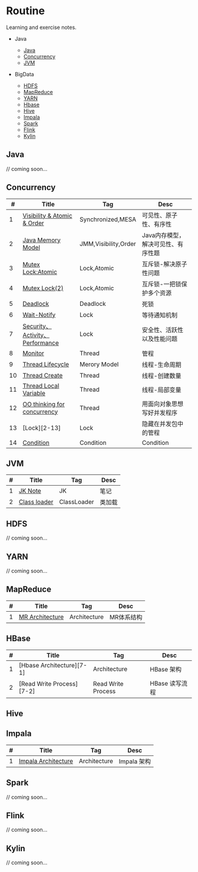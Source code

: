 # Routine
Learning and exercise notes.

- Java
  - [Java](#Java)
  - [Concurrency](#Concurrency)
  - [JVM](#JVM)

- BigData
  - [HDFS](#HDFS)
  - [MapReduce](#MapReduce)
  - [YARN](#YARN)
  - [Hbase](#Hbase)
  - [Hive](#Hive)
  - [Impala](#Impala)
  - [Spark](#Spark)
  - [Flink](#Flink)
  - [Kylin](#Kylin)

## Java
// coming soon...

## Concurrency
| #   | Title                                | Tag                  | Desc                               |
| --- | ------------------------------------ | -------------------- | ---------------------------------- |
| 1   | [Visibility & Atomic & Order][2-1]     | Synchronized,MESA    | 可见性、原子性、有序性             |
| 2   | [Java Memory Model][2-2]               | JMM,Visibility,Order | Java内存模型，解决可见性、有序性题 |
| 3   | [Mutex Lock:Atomic][2-3]               | Lock,Atomic          | 互斥锁-解决原子性问题              |
| 4   | [Mutex Lock(2)][2-4]                   | Lock,Atomic          | 互斥锁-一把锁保护多个资源          |
| 5   | [Deadlock][2-5]                        | Deadlock             | 死锁                               |
| 6   | [Wait-Notify][2-6]                     | Lock                 | 等待通知机制                       |
| 7   | [Security、Activity、Performance][2-7] | Lock                  | 安全性、活跃性以及性能问题         |
| 8   | [Monitor][2-8]                         | Thread               | 管程                               |
| 9   | [Thread Lifecycle][2-9]                | Merory Model         | 线程-生命周期                      |
| 10  | [Thread Create][2-10]                  | Thread               | 线程-创建数量                      |
| 11  | [Thread Local Variable][2-11]          | Thread               | 线程-局部变量                      |
| 12  | [OO thinking for concurrency][2-12]    | Thread               | 用面向对象思想写好并发程序         |
| 13  | [Lock][2-13]                           | Lock                 | 隐藏在并发包中的管程               |
| 14  | [Condition][2-14]                      | Condition            | Condition                                 |

## JVM
| #   | Title               | Tag         | Desc   |
| --- | ------------------- | ----------- | ------ |
| 1   | [JK Note][3-1]      | JK          | 笔记   |
| 2   | [Class loader][3-2] | ClassLoader | 类加载 |

## HDFS
// coming soon...

## YARN
// coming soon...

## MapReduce
| #   | Title                  | Tag          | Desc       |
| --- | ---------------------- | ------------ | ---------- |
| 1   | [MR Architecture][6-1] | Architecture | MR体系结构 |

## HBase
| #   | Title                     | Tag                | Desc           |
| --- | ------------------------- | ------------------ | -------------- |
| 1   | [Hbase Architecture][7-1] | Architecture       | HBase 架构     |
| 2   | [Read Write Process][7-2] | Read Write Process | HBase 读写流程 |

## Hive

## Impala
| #   | Title                      | Tag          | Desc       |
| --- | -------------------------- | ------------ | ---------- |
| 1   | [Impala Architecture][9-1] | Architecture | Impala 架构 |

## Spark
// coming soon...

## Flink
// coming soon...

## Kylin
// coming soon...

[2-1]: https://github.com/mantoudev/routine/tree/master/Concurrency/01-Visibility%20%26%20Atomic%20%26%20Order
[2-2]: https://github.com/mantoudev/routine/tree/master/Concurrency/02-Java%20Meroy%20Model
[2-3]: https://github.com/mantoudev/routine/tree/master/Concurrency/03-Mutex%20Lock:Atomic
[2-4]: https://github.com/mantoudev/routine/tree/master/Concurrency/04-Mutex%20Lock(2)
[2-5]: https://github.com/mantoudev/routine/tree/master/Concurrency/05-Deadlock
[2-6]: https://github.com/mantoudev/routine/tree/master/Concurrency/06-Wait-Notify
[2-7]: https://github.com/mantoudev/routine/tree/master/Concurrency/07-Security%E3%80%81Activity%E3%80%81Performance
[2-8]: https://github.com/mantoudev/routine/tree/master/Concurrency/08-Monitor
[2-9]: https://github.com/mantoudev/routine/tree/master/Concurrency/09-Thread:create
[2-10]: https://github.com/mantoudev/routine/tree/master/Concurrency/10-Thread:lifecyle
[2-11]: https://github.com/mantoudev/routine/tree/master/Concurrency/11-Thread:localVariable
[2-12]: https://github.com/mantoudev/routine/tree/master/Concurrency/12-OO%20thinking%20for%20concurrency
[2-14]: https://github.com/mantoudev/routine/tree/master/Concurrency/14-Lock
[2-15]: https://github.com/mantoudev/routine/tree/master/Concurrency/15-Condition

[3-1]: https://github.com/mantoudev/routine/tree/master/JVM/01-JK
[3-2]: https://github.com/mantoudev/routine/tree/master/JVM/02-Class%20Loader

[4-1]: https://github.com/mantoudev/routine/tree/master/HBase/01-Hbase%20Architecture
[4-2]: https://github.com/mantoudev/routine/tree/master/HBase/02-Read%20Write%20Process

[6-1]: https://github.com/mantoudev/routine/tree/master/MR/01-Architecture

[9-1]: https://github.com/mantoudev/routine/tree/master/Impala/01-Introduce
